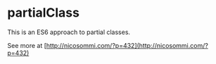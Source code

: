 # partialClass
This is an ES6 approach to partial classes.

See more at [http://nicosommi.com/?p=432](http://nicosommi.com/?p=432)
